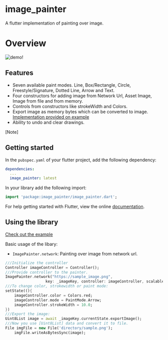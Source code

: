 # image_painter

A flutter implementation of painting over image.

# Overview
![demo!](https://raw.githubusercontent.com/yellowQ-software/yellowQ-Flutter-Image-Painter/main/screenshots/image_painter_sample.gif)

## Features

- Seven available paint modes. Line, Box/Rectangle, Circle, Freestyle/Signature, Dotted Line, Arrow and Text.
- Four constructors for adding image from Network Url, Asset Image, Image from file and from memory.
- Controls from constructors like strokeWidth and Colors.
- Export image as memory bytes which can be converted to image. [Implementation provided on example](./example)
- Ability to undo and clear drawings.

[Note]

## Getting started

In the `pubspec.yaml` of your flutter project, add the following dependency:

```yaml
dependencies:
  ...
  image_painter: latest
```

In your library add the following import:

```dart
import 'package:image_painter/image_painter.dart';
```

For help getting started with Flutter, view the online [documentation](https://flutter.io/).

## Using the library

[Check out the example](./example)

Basic usage of the libary:

- `ImagePainter.network`: Painting over image from network url.

```dart
///Initialize the controller
Controller imageController = Controller();
///Provide controller to the painter.
ImagePainter.network("https://sample_image.png",
                  key: _imageKey, controller: imageController, scalable: true),
///To change color, strokewidth or paint mode: 
setState((){
    imageController.color = Colors.red;
    imageController.mode = PaintMode.Arrow;
    imageController.strokeWidth = 10.0;
})
///Export the image:
Uint8List image = await _imageKey.currentState.exportImage();
///Now you use [Uint8List] data and convert it to file.
File imgFile = new File('directory/sample.png');
    imgFile.writeAsBytesSync(image);
```
